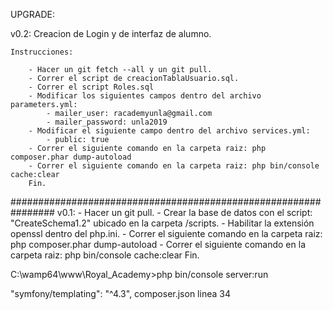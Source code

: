 ﻿UPGRADE:

v0.2:
	Creacion de Login y de interfaz de alumno.

	Instrucciones:
		
		- Hacer un git fetch --all y un git pull.
		- Correr el script de creacionTablaUsuario.sql.
		- Correr el script Roles.sql
		- Modificar los siguientes campos dentro del archivo parameters.yml:
			- mailer_user: racademyunla@gmail.com
			- mailer_password: unla2019
		- Modificar el siguiente campo dentro del archivo services.yml:
			- public: true
		- Correr el siguiente comando en la carpeta raiz: php composer.phar dump-autoload
		- Correr el siguiente comando en la carpeta raiz: php bin/console cache:clear
		Fin.


################################################################
v0.1:
	- Hacer un git pull.
	- Crear la base de datos con el script: "CreateSchema1.2" ubicado en la carpeta /scripts.
	- Habilitar la extensión openssl dentro del php.ini.
	- Correr el siguiente comando en la carpeta raiz: php composer.phar dump-autoload
	- Correr el siguiente comando en la carpeta raiz: php bin/console cache:clear
	Fin.

C:\wamp64\www\Royal_Academy>php bin/console server:run

"symfony/templating": "^4.3",
composer.json linea 34
